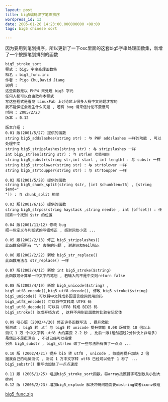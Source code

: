 ```yaml
---
layout: post
title: big5编码汉字笔画排序
wordpress_id: 13
date: 2005-01-26 14:23:00.000000000 +08:00
tags: big5 chinese sort

---
```


因为要用到笔划排序，所以更新了一下osc里面的这套big5字串处理函数集，新增了一个按照笔划排列的函数  

	big5_stroke_sort  
	程式 : big5 字串处理函数集  
	档名 : big5_func.inc  
	作者 : Pigo Chu,David Jiang
	说明 :
	这些函数是以 PHP4 来处理 big5 字元
	任何人都可以自由散布本程式
	写这些程式是看见 LinuxFab 上讨论区上很多人有中文问题才写的
	我不能保证会发生什么问题 , 若有 bug 请来信讨论不要谩骂
	时间 : 2005/2/23
	版本 : 0.12

	版本介绍 :
	0.01 版(2001/5/27) 提供的函数
	string big5_addslashes(string str) : 与 PHP addslashes 一样的功能 , 可以处理中文
	string big5_stripslashes(string str) : 与 stripslashes 一样
	int big5_strlen(string str) : 与 strlen 功能相同
	string big5_substr(string str,int start , int length) : 与 substr 一样
	string big5_strtolower(string str) : 与 strtolower 一样
	string big5_strtoupper(string str) : 与 strtoupper 一样
	
	0.02 版(2001/5/28) 提供的函数
	string big5_chunk_split(string $str, [int $chunklen=76] , [string $end="
	"]) : 与 chunk_split 相同
	
	0.03 版(2001/6/16) 提供的函数
	string big5_strpos(string haystack ,string needle , int [offset]) : 传回第一个找到 $str 的位置
	
	0.04 版(2001/11/12) 修改 bug
	把一些定义与判断式的写错修正 , 感谢网友小蓝 ...
	
	0.05 版(2002/2/13) 修正 big5_stripslashes()
	此函数会把所有 "\" 去掉的问题 , 谢谢网友Neil指正
	
	0.06 版(2002/2/22) 新增 big5_str_replace()
	此函数用法与 str_replace() 一样
	
	0.07 版(2002/4/12) 新增 int big5_stroke($string)
	此函数可计算单一中文字的笔划 , 若输入的不是中文则return false
	
	0.08 版(2002/4/19) 新增 big5_unicode($string) , big5_utf8_encode(),big5_utf8_decode(), 修改 big5_stroke($string)
	big5_unicode() 可以将中文转成多国语言给网页用的码
	big5_utf8_encode() 可以将中文转成 UTF8 码
	big5_utf8_decode() 可以将 UTF8 转成 BIG5 码
	big5_stroke() 改成开档方式 , 这样不用到此函数时比较省记忆体
	
	0.09 呕心版 (2002/4/20) 修正许多函数写法 , 提升效能
	据测试 : big5 转 utf 与 big5 转 unicode 提升效能 0.08 版效能 10 倍以上
	测试 1 万 个中文字转 utf8 大约需要 2.2 秒 , 比前一版(居然超过2分钟快上非常多)
	虽然还不是挺满意 , 不过已经可以接受
	另外 big5_substr , big5_strlen 改了一些写法所有快了一点点 ...
	
	0.10 版 (2002/4/21) 提升 bi5 转 utf8 , unicode , 效能再提升加快 2 倍
	据我自己的电脑测试 , 测试 1 万中文字转 utf8 已经可以低于 1 秒了 ...
	big5_substr() 重写也加快了一点点速度
	
	0.11 版 (2005/1/25) 增加big5_stroke_sort函数，将array按照首字笔划数从小到大排列
	0.12 版 (2005/2/23) 增加big5_explode 解决冲码问题需要mbstring或者iconv模组


[big5_func.zip](http://i.jiangle.name/wp-content/uploads/2007/04/big5_func.zip)
